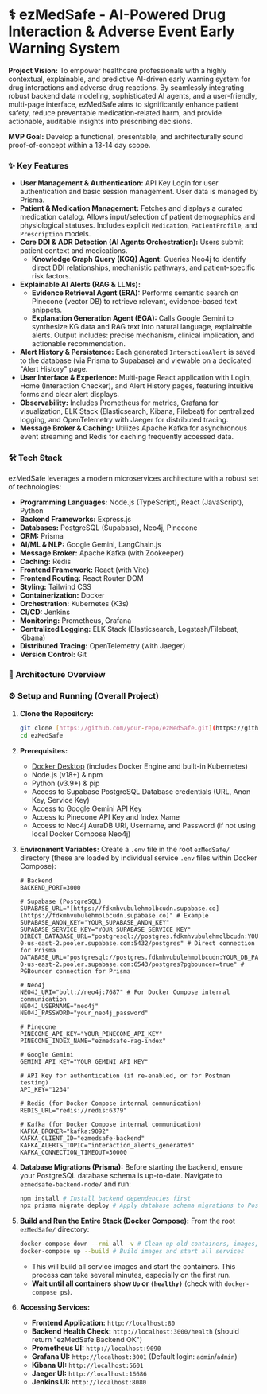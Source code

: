 # ⚕️ ezMedSafe - AI-Powered Drug Interaction & Adverse Event Early Warning System

**Project Vision:** To empower healthcare professionals with a highly contextual, explainable, and predictive AI-driven early warning system for drug interactions and adverse drug reactions. By seamlessly integrating robust backend data modeling, sophisticated AI agents, and a user-friendly, multi-page interface, ezMedSafe aims to significantly enhance patient safety, reduce preventable medication-related harm, and provide actionable, auditable insights into prescribing decisions.

**MVP Goal:** Develop a functional, presentable, and architecturally sound proof-of-concept within a 13-14 day scope.

### ✨ Key Features

* **User Management & Authentication:** API Key Login for user authentication and basic session management. User data is managed by Prisma.
* **Patient & Medication Management:** Fetches and displays a curated medication catalog. Allows input/selection of patient demographics and physiological statuses. Includes explicit `Medication`, `PatientProfile`, and `Prescription` models.
* **Core DDI & ADR Detection (AI Agents Orchestration):** Users submit patient context and medications.
    * **Knowledge Graph Query (KGQ) Agent:** Queries Neo4j to identify direct DDI relationships, mechanistic pathways, and patient-specific risk factors.
* **Explainable AI Alerts (RAG & LLMs):**
    * **Evidence Retrieval Agent (ERA):** Performs semantic search on Pinecone (vector DB) to retrieve relevant, evidence-based text snippets.
    * **Explanation Generation Agent (EGA):** Calls Google Gemini to synthesize KG data and RAG text into natural language, explainable alerts. Output includes: precise mechanism, clinical implication, and actionable recommendation.
* **Alert History & Persistence:** Each generated `InteractionAlert` is saved to the database (via Prisma to Supabase) and viewable on a dedicated "Alert History" page.
* **User Interface & Experience:** Multi-page React application with Login, Home (Interaction Checker), and Alert History pages, featuring intuitive forms and clear alert displays.
* **Observability:** Includes Prometheus for metrics, Grafana for visualization, ELK Stack (Elasticsearch, Kibana, Filebeat) for centralized logging, and OpenTelemetry with Jaeger for distributed tracing.
* **Message Broker & Caching:** Utilizes Apache Kafka for asynchronous event streaming and Redis for caching frequently accessed data.

### 🛠️ Tech Stack

ezMedSafe leverages a modern microservices architecture with a robust set of technologies:

* **Programming Languages:** Node.js (TypeScript), React (JavaScript), Python
* **Backend Frameworks:** Express.js
* **Databases:** PostgreSQL (Supabase), Neo4j, Pinecone
* **ORM:** Prisma
* **AI/ML & NLP:** Google Gemini, LangChain.js
* **Message Broker:** Apache Kafka (with Zookeeper)
* **Caching:** Redis
* **Frontend Framework:** React (with Vite)
* **Frontend Routing:** React Router DOM
* **Styling:** Tailwind CSS
* **Containerization:** Docker
* **Orchestration:** Kubernetes (K3s)
* **CI/CD:** Jenkins
* **Monitoring:** Prometheus, Grafana
* **Centralized Logging:** ELK Stack (Elasticsearch, Logstash/Filebeat, Kibana)
* **Distributed Tracing:** OpenTelemetry (with Jaeger)
* **Version Control:** Git

### 📐 Architecture Overview




### ⚙️ Setup and Running (Overall Project)

1.  **Clone the Repository:**
    ```bash
    git clone [https://github.com/your-repo/ezMedSafe.git](https://github.com/your-repo/ezMedSafe.git) # Replace with your actual repo URL
    cd ezMedSafe
    ```

2.  **Prerequisites:**
    * [Docker Desktop](https://www.docker.com/products/docker-desktop/) (includes Docker Engine and built-in Kubernetes)
    * Node.js (v18+) & npm
    * Python (v3.9+) & pip
    * Access to Supabase PostgreSQL Database credentials (URL, Anon Key, Service Key)
    * Access to Google Gemini API Key
    * Access to Pinecone API Key and Index Name
    * Access to Neo4j AuraDB URI, Username, and Password (if not using local Docker Compose Neo4j)

3.  **Environment Variables:**
    Create a `.env` file in the root `ezMedSafe/` directory (these are loaded by individual service `.env` files within Docker Compose):

    ```dotenv
    # Backend
    BACKEND_PORT=3000

    # Supabase (PostgreSQL)
    SUPABASE_URL="[https://fdkmhvubulehmolbcudn.supabase.co](https://fdkmhvubulehmolbcudn.supabase.co)" # Example
    SUPABASE_ANON_KEY="YOUR_SUPABASE_ANON_KEY"
    SUPABASE_SERVICE_KEY="YOUR_SUPABASE_SERVICE_KEY"
    DIRECT_DATABASE_URL="postgresql://postgres.fdkmhvubulehmolbcudn:YOUR_DB_PASSWORD@aws-0-us-east-2.pooler.supabase.com:5432/postgres" # Direct connection for Prisma
    DATABASE_URL="postgresql://postgres.fdkmhvubulehmolbcudn:YOUR_DB_PASSWORD@aws-0-us-east-2.pooler.supabase.com:6543/postgres?pgbouncer=true" # PGBouncer connection for Prisma

    # Neo4j
    NEO4J_URI="bolt://neo4j:7687" # For Docker Compose internal communication
    NEO4J_USERNAME="neo4j"
    NEO4J_PASSWORD="your_neo4j_password"

    # Pinecone
    PINECONE_API_KEY="YOUR_PINECONE_API_KEY"
    PINECONE_INDEX_NAME="ezmedsafe-rag-index"

    # Google Gemini
    GEMINI_API_KEY="YOUR_GEMINI_API_KEY"

    # API Key for authentication (if re-enabled, or for Postman testing)
    API_KEY="1234"

    # Redis (for Docker Compose internal communication)
    REDIS_URL="redis://redis:6379"

    # Kafka (for Docker Compose internal communication)
    KAFKA_BROKER="kafka:9092"
    KAFKA_CLIENT_ID="ezmedsafe-backend"
    KAFKA_ALERTS_TOPIC="interaction_alerts_generated"
    KAFKA_CONNECTION_TIMEOUT=30000
    ```

4.  **Database Migrations (Prisma):**
    Before starting the backend, ensure your PostgreSQL database schema is up-to-date.
    Navigate to `ezmedsafe-backend-node/` and run:
    ```bash
    npm install # Install backend dependencies first
    npx prisma migrate deploy # Apply database schema migrations to PostgreSQL
    ```

5.  **Build and Run the Entire Stack (Docker Compose):**
    From the root `ezMedSafe/` directory:
    ```bash
    docker-compose down --rmi all -v # Clean up old containers, images, and volumes
    docker-compose up --build # Build images and start all services
    ```
    * This will build all service images and start the containers. This process can take several minutes, especially on the first run.
    * **Wait until all containers show `Up` or `(healthy)`** (check with `docker-compose ps`).

6.  **Accessing Services:**
    * **Frontend Application:** `http://localhost:80`
    * **Backend Health Check:** `http://localhost:3000/health` (should return "ezMedSafe Backend OK")
    * **Prometheus UI:** `http://localhost:9090`
    * **Grafana UI:** `http://localhost:3001` (Default login: `admin`/`admin`)
    * **Kibana UI:** `http://localhost:5601`
    * **Jaeger UI:** `http://localhost:16686`
    * **Jenkins UI:** `http://localhost:8080`

